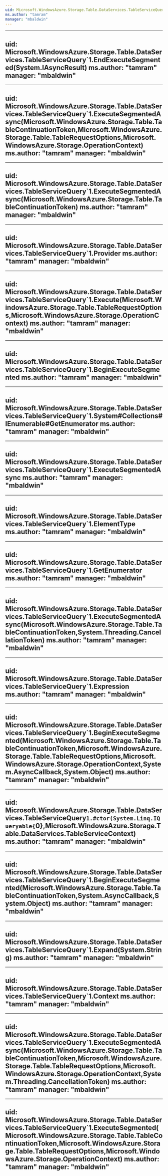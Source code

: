 ```yaml
---
uid: Microsoft.WindowsAzure.Storage.Table.DataServices.TableServiceQuery`1
ms.author: "tamram"
manager: "mbaldwin"
---
```


---
uid: Microsoft.WindowsAzure.Storage.Table.DataServices.TableServiceQuery`1.EndExecuteSegmented(System.IAsyncResult)
ms.author: "tamram"
manager: "mbaldwin"
---

---
uid: Microsoft.WindowsAzure.Storage.Table.DataServices.TableServiceQuery`1.ExecuteSegmentedAsync(Microsoft.WindowsAzure.Storage.Table.TableContinuationToken,Microsoft.WindowsAzure.Storage.Table.TableRequestOptions,Microsoft.WindowsAzure.Storage.OperationContext)
ms.author: "tamram"
manager: "mbaldwin"
---

---
uid: Microsoft.WindowsAzure.Storage.Table.DataServices.TableServiceQuery`1.ExecuteSegmentedAsync(Microsoft.WindowsAzure.Storage.Table.TableContinuationToken)
ms.author: "tamram"
manager: "mbaldwin"
---

---
uid: Microsoft.WindowsAzure.Storage.Table.DataServices.TableServiceQuery`1.Provider
ms.author: "tamram"
manager: "mbaldwin"
---

---
uid: Microsoft.WindowsAzure.Storage.Table.DataServices.TableServiceQuery`1.Execute(Microsoft.WindowsAzure.Storage.Table.TableRequestOptions,Microsoft.WindowsAzure.Storage.OperationContext)
ms.author: "tamram"
manager: "mbaldwin"
---

---
uid: Microsoft.WindowsAzure.Storage.Table.DataServices.TableServiceQuery`1.BeginExecuteSegmented
ms.author: "tamram"
manager: "mbaldwin"
---

---
uid: Microsoft.WindowsAzure.Storage.Table.DataServices.TableServiceQuery`1.System#Collections#IEnumerable#GetEnumerator
ms.author: "tamram"
manager: "mbaldwin"
---

---
uid: Microsoft.WindowsAzure.Storage.Table.DataServices.TableServiceQuery`1.ExecuteSegmentedAsync
ms.author: "tamram"
manager: "mbaldwin"
---

---
uid: Microsoft.WindowsAzure.Storage.Table.DataServices.TableServiceQuery`1.ElementType
ms.author: "tamram"
manager: "mbaldwin"
---

---
uid: Microsoft.WindowsAzure.Storage.Table.DataServices.TableServiceQuery`1.GetEnumerator
ms.author: "tamram"
manager: "mbaldwin"
---

---
uid: Microsoft.WindowsAzure.Storage.Table.DataServices.TableServiceQuery`1.ExecuteSegmentedAsync(Microsoft.WindowsAzure.Storage.Table.TableContinuationToken,System.Threading.CancellationToken)
ms.author: "tamram"
manager: "mbaldwin"
---

---
uid: Microsoft.WindowsAzure.Storage.Table.DataServices.TableServiceQuery`1.Expression
ms.author: "tamram"
manager: "mbaldwin"
---

---
uid: Microsoft.WindowsAzure.Storage.Table.DataServices.TableServiceQuery`1.BeginExecuteSegmented(Microsoft.WindowsAzure.Storage.Table.TableContinuationToken,Microsoft.WindowsAzure.Storage.Table.TableRequestOptions,Microsoft.WindowsAzure.Storage.OperationContext,System.AsyncCallback,System.Object)
ms.author: "tamram"
manager: "mbaldwin"
---

---
uid: Microsoft.WindowsAzure.Storage.Table.DataServices.TableServiceQuery`1.#ctor(System.Linq.IQueryable{`0},Microsoft.WindowsAzure.Storage.Table.DataServices.TableServiceContext)
ms.author: "tamram"
manager: "mbaldwin"
---

---
uid: Microsoft.WindowsAzure.Storage.Table.DataServices.TableServiceQuery`1.BeginExecuteSegmented(Microsoft.WindowsAzure.Storage.Table.TableContinuationToken,System.AsyncCallback,System.Object)
ms.author: "tamram"
manager: "mbaldwin"
---

---
uid: Microsoft.WindowsAzure.Storage.Table.DataServices.TableServiceQuery`1.Expand(System.String)
ms.author: "tamram"
manager: "mbaldwin"
---

---
uid: Microsoft.WindowsAzure.Storage.Table.DataServices.TableServiceQuery`1.Context
ms.author: "tamram"
manager: "mbaldwin"
---

---
uid: Microsoft.WindowsAzure.Storage.Table.DataServices.TableServiceQuery`1.ExecuteSegmentedAsync(Microsoft.WindowsAzure.Storage.Table.TableContinuationToken,Microsoft.WindowsAzure.Storage.Table.TableRequestOptions,Microsoft.WindowsAzure.Storage.OperationContext,System.Threading.CancellationToken)
ms.author: "tamram"
manager: "mbaldwin"
---

---
uid: Microsoft.WindowsAzure.Storage.Table.DataServices.TableServiceQuery`1.ExecuteSegmented(Microsoft.WindowsAzure.Storage.Table.TableContinuationToken,Microsoft.WindowsAzure.Storage.Table.TableRequestOptions,Microsoft.WindowsAzure.Storage.OperationContext)
ms.author: "tamram"
manager: "mbaldwin"
---
